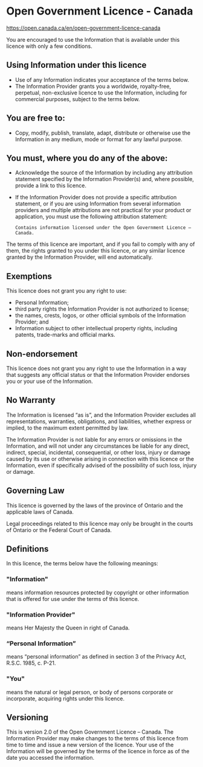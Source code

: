 # Open Government Licence - Canada
https://open.canada.ca/en/open-government-licence-canada

You are encouraged to use the Information that is available under this licence with only a few conditions.

## Using Information under this licence
* Use of any Information indicates your acceptance of the terms below.
* The Information Provider grants you a worldwide, royalty-free, perpetual, non-exclusive licence to use the Information, including for commercial purposes, subject to the terms below.

## You are free to:
* Copy, modify, publish, translate, adapt, distribute or otherwise use the Information in any medium, mode or format for any lawful purpose.

## You must, where you do any of the above:
* Acknowledge the source of the Information by including any attribution statement specified by the Information Provider(s) and, where possible, provide a link to this licence.
* If the Information Provider does not provide a specific attribution statement, or if you are using Information from several information providers and multiple attributions are not practical for your product or application, you must use the following attribution statement:

    ```Contains information licensed under the Open Government Licence – Canada.```

The terms of this licence are important, and if you fail to comply with any of them, the rights granted to you under this licence, or any similar licence granted by the Information Provider, will end automatically.

## Exemptions
This licence does not grant you any right to use:

* Personal Information;
* third party rights the Information Provider is not authorized to license;
* the names, crests, logos, or other official symbols of the Information Provider; and
* Information subject to other intellectual property rights, including patents, trade-marks and official marks.

## Non-endorsement
This licence does not grant you any right to use the Information in a way that suggests any official status or that the Information Provider endorses you or your use of the Information.

## No Warranty
The Information is licensed “as is”, and the Information Provider excludes all representations, warranties, obligations, and liabilities, whether express or implied, to the maximum extent permitted by law.

The Information Provider is not liable for any errors or omissions in the Information, and will not under any circumstances be liable for any direct, indirect, special, incidental, consequential, or other loss, injury or damage caused by its use or otherwise arising in connection with this licence or the Information, even if specifically advised of the possibility of such loss, injury or damage.

## Governing Law
This licence is governed by the laws of the province of Ontario and the applicable laws of Canada.

Legal proceedings related to this licence may only be brought in the courts of Ontario or the Federal Court of Canada.

## Definitions
In this licence, the terms below have the following meanings:

### "Information"
means information resources protected by copyright or other information that is offered for use under the terms of this licence.
### "Information Provider"
means Her Majesty the Queen in right of Canada.
### “Personal Information”
means “personal information” as defined in section 3 of the Privacy Act, R.S.C. 1985, c. P-21.
### "You"
means the natural or legal person, or body of persons corporate or incorporate, acquiring rights under this licence.
## Versioning
This is version 2.0 of the Open Government Licence – Canada. The Information Provider may make changes to the terms of this licence from time to time and issue a new version of the licence. Your use of the Information will be governed by the terms of the licence in force as of the date you accessed the information.
